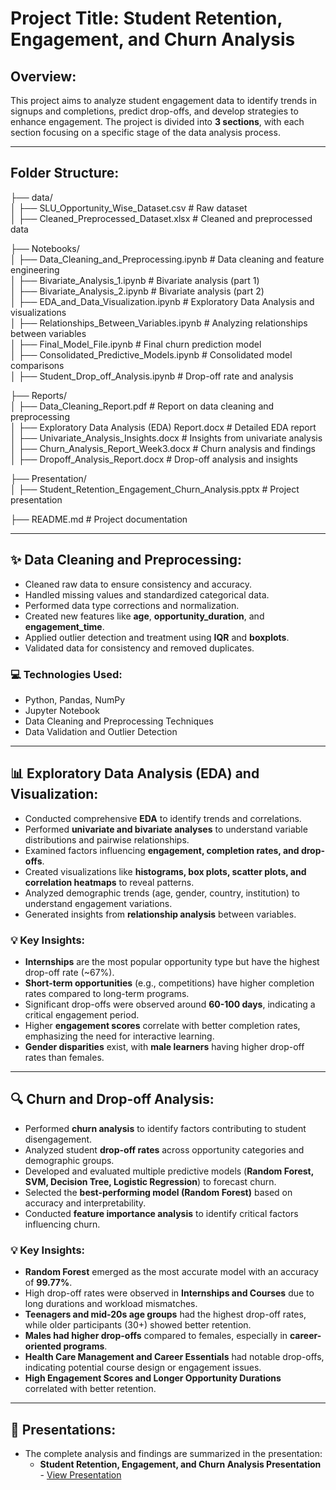# Project Title: Student Retention, Engagement, and Churn Analysis

## Overview:
This project aims to analyze student engagement data to identify trends in signups and completions, predict drop-offs, and develop strategies to enhance engagement. The project is divided into **3 sections**, with each section focusing on a specific stage of the data analysis process.

---

## Folder Structure:
├── data/                   
│   ├── SLU_Opportunity_Wise_Dataset.csv         # Raw dataset  
│   ├── Cleaned_Preprocessed_Dataset.xlsx         # Cleaned and preprocessed data  

├── Notebooks/               
│   ├── Data_Cleaning_and_Preprocessing.ipynb     # Data cleaning and feature engineering  
│   ├── Bivariate_Analysis_1.ipynb                 # Bivariate analysis (part 1)  
│   ├── Bivariate_Analysis_2.ipynb                 # Bivariate analysis (part 2)  
│   ├── EDA_and_Data_Visualization.ipynb           # Exploratory Data Analysis and visualizations  
│   ├── Relationships_Between_Variables.ipynb      # Analyzing relationships between variables  
│   ├── Final_Model_File.ipynb                     # Final churn prediction model  
│   ├── Consolidated_Predictive_Models.ipynb        # Consolidated model comparisons  
│   ├── Student_Drop_off_Analysis.ipynb             # Drop-off rate and analysis  

├── Reports/               
│   ├── Data_Cleaning_Report.pdf                   # Report on data cleaning and preprocessing  
│   ├── Exploratory Data Analysis (EDA) Report.docx # Detailed EDA report  
│   ├── Univariate_Analysis_Insights.docx           # Insights from univariate analysis  
│   ├── Churn_Analysis_Report_Week3.docx            # Churn analysis and findings  
│   ├── Dropoff_Analysis_Report.docx                # Drop-off analysis and insights  

├── Presentation/               
│   ├── Student_Retention_Engagement_Churn_Analysis.pptx   # Project presentation  

├── README.md                                      # Project documentation  

---

## ✨ Data Cleaning and Preprocessing:
- Cleaned raw data to ensure consistency and accuracy.
- Handled missing values and standardized categorical data.
- Performed data type corrections and normalization.
- Created new features like **age**, **opportunity_duration**, and **engagement_time**.
- Applied outlier detection and treatment using **IQR** and **boxplots**.
- Validated data for consistency and removed duplicates.

### 💻 Technologies Used:
- Python, Pandas, NumPy
- Jupyter Notebook
- Data Cleaning and Preprocessing Techniques
- Data Validation and Outlier Detection

---

## 📊 Exploratory Data Analysis (EDA) and Visualization:
- Conducted comprehensive **EDA** to identify trends and correlations.
- Performed **univariate and bivariate analyses** to understand variable distributions and pairwise relationships.
- Examined factors influencing **engagement, completion rates, and drop-offs**.
- Created visualizations like **histograms, box plots, scatter plots, and correlation heatmaps** to reveal patterns.
- Analyzed demographic trends (age, gender, country, institution) to understand engagement variations.
- Generated insights from **relationship analysis** between variables.

### 💡 Key Insights:
- **Internships** are the most popular opportunity type but have the highest drop-off rate (~67%).
- **Short-term opportunities** (e.g., competitions) have higher completion rates compared to long-term programs.
- Significant drop-offs were observed around **60-100 days**, indicating a critical engagement period.
- Higher **engagement scores** correlate with better completion rates, emphasizing the need for interactive learning.
- **Gender disparities** exist, with **male learners** having higher drop-off rates than females.

---

## 🔍 Churn and Drop-off Analysis:
- Performed **churn analysis** to identify factors contributing to student disengagement.
- Analyzed student **drop-off rates** across opportunity categories and demographic groups.
- Developed and evaluated multiple predictive models (**Random Forest, SVM, Decision Tree, Logistic Regression**) to forecast churn.
- Selected the **best-performing model (Random Forest)** based on accuracy and interpretability.
- Conducted **feature importance analysis** to identify critical factors influencing churn.

### 💡 Key Insights:
- **Random Forest** emerged as the most accurate model with an accuracy of **99.77%**.
- High drop-off rates were observed in **Internships and Courses** due to long durations and workload mismatches.
- **Teenagers and mid-20s age groups** had the highest drop-off rates, while older participants (30+) showed better retention.
- **Males had higher drop-offs** compared to females, especially in **career-oriented programs**.
- **Health Care Management and Career Essentials** had notable drop-offs, indicating potential course design or engagement issues.
- **High Engagement Scores and Longer Opportunity Durations** correlated with better retention.

---

## 📑 Presentations:
- The complete analysis and findings are summarized in the presentation:
  - **Student Retention, Engagement, and Churn Analysis Presentation** - [View Presentation](Presentataion/Student_Retention_Engagement_Churn_Analysis.pdf) 
